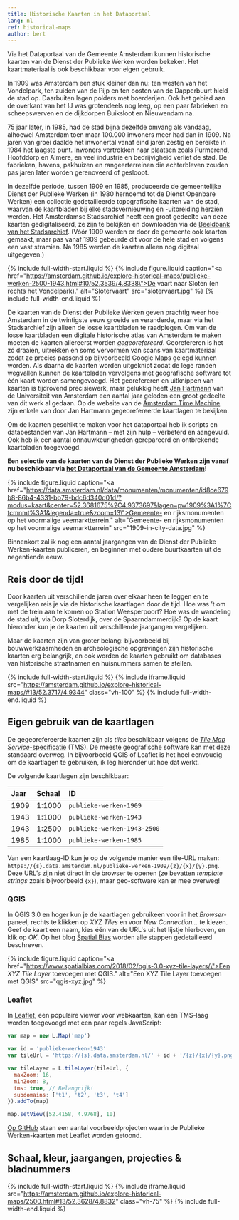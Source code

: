 ```yaml
---
title: Historische Kaarten in het Dataportaal
lang: nl
ref: historical-maps
author: bert
---
```


Via het Dataportaal van de Gemeente Amsterdam kunnen historische kaarten van de Dienst der Publieke Werken worden bekeken. Het kaartmateriaal is ook beschikbaar voor eigen gebruik.

In 1909 was Amsterdam een stuk kleiner dan nu: ten westen van het Vondelpark, ten zuiden van de Pijp en ten oosten van de Dapperbuurt hield de stad op. Daarbuiten lagen polders met boerderijen. Ook het gebied aan de overkant van het IJ was grotendeels nog leeg, op een paar fabrieken en scheepswerven en de dijkdorpen Buiksloot en Nieuwendam na.

75 jaar later, in 1985, had de stad bijna dezelfde omvang als vandaag, alhoewel Amsterdam toen maar 100.000 inwoners meer had dan in 1909. Na jaren van groei daalde het inwonertal vanaf eind jaren zestig en bereikte in 1984 het laagste punt. Inwoners vertrokken naar plaatsen zoals Purmerend, Hoofddorp en Almere, en veel industrie en bedrijvigheid verliet de stad. De fabrieken, havens, pakhuizen en rangeerterreinen die achterbleven zouden pas jaren later worden gerenoveerd of gesloopt.

In dezelfde periode, tussen 1909 en 1985, produceerde de gemeentelijke Dienst der Publieke Werken (in 1980 hernoemd tot de Dienst Openbare Werken) een collectie gedetailleerde topografische kaarten van de stad, waarvan de kaartbladen bij elke stadsvernieuwing en -uitbreiding herzien werden. Het Amsterdamse Stadsarchief heeft een groot gedeelte van deze kaarten gedigitaliseerd, ze zijn te bekijken en downloaden via de [Beeldbank van het Stadsarchief](https://beeldbank.amsterdam.nl/beeldbank/indeling/grid?q_searchfield=publieke+werken&f_sk_documenttype%5B0%5D=kaart). (Vóór 1909 werden er door de gemeente ook kaarten gemaakt, maar pas vanaf 1909 gebeurde dit voor de hele stad en volgens een vast stramien. Na 1985 werden de kaarten alleen nog digitaal uitgegeven.)

{% include full-width-start.liquid %}
{% include figure.liquid
  caption="<a href=\"https://amsterdam.github.io/explore-historical-maps/publieke-werken-2500-1943.html#10/52.3539/4.8338\">De vaart naar Sloten</a> (en rechts het Vondelpark)."
  alt="Slotervaart"
  src="slotervaart.jpg" %}
{% include full-width-end.liquid %}

<!-- {% include float-start.liquid float="left" class="w-30" %}
{% include figure.liquid
  caption="Betondorp in de verder nog bijna lege Watergraafsmeer."
  alt="Betondorp"
  src="betondorp.jpg" %}
{% include float-end.liquid %} -->

De kaarten van de Dienst der Publieke Werken geven prachtig weer hoe Amsterdam in de twintigste eeuw groeide en veranderde, maar via het Stadsarchief zijn alleen de losse kaartbladen te raadplegen. Om van de losse kaartbladen een digitale historische atlas van Amsterdam te maken moeten de kaarten allereerst worden _gegeorefereerd_. Georefereren is het zó draaien, uitrekken en soms vervormen van scans van kaartmateriaal zodat ze precies passend op bijvoorbeeld Google Maps gelegd kunnen worden. Als daarna de kaarten worden uitgeknipt zodat de lege randen wegvallen kunnen de kaartbladen vervolgens met geografische software tot één kaart worden samengevoegd. Het georefereren en uitknippen van kaarten is tijdrovend precisiewerk, maar gelukkig heeft [Jan Hartmann](https://www.uva.nl/profiel/h/a/j.l.h.hartmann/j.l.h.hartmann.html) van de Universiteit van Amsterdam een aantal jaar geleden een groot gedeelte van dit werk al gedaan. Op de website van de [Amsterdam Time Machine](https://tiles.amsterdamtimemachine.nl) zijn enkele van door Jan Hartmann gegeorefereerde kaartlagen te bekijken.

Om de kaarten geschikt te maken voor het dataportaal heb ik scripts en databestanden van Jan Hartmann – met zijn hulp – verbeterd en aangevuld. Ook heb ik een aantal onnauwkeurigheden gerepareerd en ontbrekende kaartbladen toegevoegd.

__Een selectie van de kaarten van de Dienst der Publieke Werken zijn vanaf nu beschikbaar via [het Dataportaal van de Gemeente Amsterdam](https://data.amsterdam.nl/data/?modus=kaart&center=52.3812567%2C4.8965655&lagen=pw1943%3A1&legenda=true)!__

{% include figure.liquid
  caption="<a href=\"https://data.amsterdam.nl/data/monumenten/monumenten/id8ce679b8-86b4-4331-bb79-bdc6d340d01d/?modus=kaart&center=52.3681675%2C4.9373697&lagen=pw1909%3A1%7Ctcmnmt%3A1&legenda=true&zoom=13\">Gemeente- en rijksmonumenten op het voormalige veemarktterrein</a>."
  alt="Gemeente- en rijksmonumenten op het voormalige veemarktterrein"
  src="1909-in-city-data.jpg" %}

Binnenkort zal ik nog een aantal jaargangen van de Dienst der Publieke Werken-kaarten publiceren, en beginnen met oudere buurtkaarten uit de negentiende eeuw.

## Reis door de tijd!

Door kaarten uit verschillende jaren over elkaar heen te leggen en te vergelijken reis je via de historische kaartlagen door de tijd. Hoe was ’t om met de trein aan te komen op Station Weesperpoort? Hoe was de wandeling de stad uit, via Dorp Sloterdijk, over de Spaarndammerdijk? Op de kaart hieronder kun je de kaarten uit verschillende jaargangen vergelijken.

Maar de kaarten zijn van groter belang: bijvoorbeeld bij bouwwerkzaamheden en archeologische opgravingen zijn historische kaarten erg belangrijk, en ook worden de kaarten gebruikt om databases van historische straatnamen en huisnummers samen te stellen.

{% include full-width-start.liquid %}
{% include iframe.liquid src="https://amsterdam.github.io/explore-historical-maps/#13/52.3717/4.9344" class="vh-100" %}
{% include full-width-end.liquid %}

## Eigen gebruik van de kaartlagen

De gegeorefereerde kaarten zijn als _tiles_ beschikbaar volgens de [_Tile Map Service_-specificatie](https://en.wikipedia.org/wiki/Tile_Map_Service) (TMS). De meeste geografische software kan met deze standaard overweg. In bijvoorbeeld QGIS of Leaflet is het heel eenvoudig om de kaartlagen te gebruiken, ik leg hieronder uit hoe dat werkt.

De volgende kaartlagen zijn beschikbaar:

| Jaar | Schaal | ID                          |
|:-----|:-------|:----------------------------|
| 1909 | 1:1000 | `publieke-werken-1909`      |
| 1943 | 1:1000 | `publieke-werken-1943`      |
| 1943 | 1:2500 | `publieke-werken-1943-2500` |
| 1985 | 1:1000 | `publieke-werken-1985`      |

Van een kaartlaag-ID kun je op de volgende manier een tile-URL maken: `https://{s}.data.amsterdam.nl/publieke-werken-1909/{z}/{x}/{y}.png`. Deze URL’s zijn niet direct in de browser te openen (ze bevatten _template strings_ zoals bijvoorbeeld `{x}`), maar geo-software kan er mee overweg!

### QGIS

In QGIS 3.0 en hoger kun je de kaartlagen gebruikeen voor in het _Browser_-paneel, rechts te klikken op _XYZ Tiles_ en voor _New Connection…_ te kiezen. Geef de kaart een naam, kies één van de URL's uit het lijstje hierboven, en klik op _OK_. Op het blog [Spatial Bias]((https://www.spatialbias.com/2018/02/qgis-3.0-xyz-tile-layers/)) worden alle stappen gedetailleerd beschreven.

{% include figure.liquid
  caption="<a href=\"https://www.spatialbias.com/2018/02/qgis-3.0-xyz-tile-layers/\">Een <em>XYZ Tile Layer</em> toevoegen met QGIS</a>."
  alt="Een XYZ Tile Layer toevoegen met QGIS"
  src="qgis-xyz.jpg" %}

### Leaflet

In [Leaflet](https://leafletjs.com/), een populaire viewer voor webkaarten, kan een TMS-laag worden toegevoegd met een paar regels JavaScript:

```js
var map = new L.Map('map')

var id = 'publieke-werken-1943'
var tileUrl = 'https://{s}.data.amsterdam.nl/' + id + '/{z}/{x}/{y}.png'

var tileLayer = L.tileLayer(tileUrl, {
  maxZoom: 16,
  minZoom: 8,
  tms: true, // Belangrijk!
  subdomains: ['t1', 't2', 't3', 't4']
}).addTo(map)

map.setView([52.4158, 4.9768], 10)
```

[Op GitHub](https://github.com/Amsterdam/explore-historical-maps) staan een aantal voorbeeldprojecten waarin de Publieke Werken-kaarten met Leaflet worden getoond.

## Schaal, kleur, jaargangen, projecties & bladnummers

<!--
- 1:1000-kaarten, elk adres en gebouw, huisnummers, stoepen
- 1:2500 bouwblokken, soms in kleur
- 1:5000

950 bij 750 meter

- Projectie: RD & Web Mercator

- link naar Observable
-->

{% include full-width-start.liquid %}
{% include iframe.liquid src="https://amsterdam.github.io/explore-historical-maps/2500.html#13/52.3628/4.8832" class="vh-75" %}
{% include full-width-end.liquid %}

